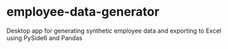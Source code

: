 # employee-data-generator
Desktop app for generating synthetic employee data and exporting to Excel using PySide6 and Pandas
